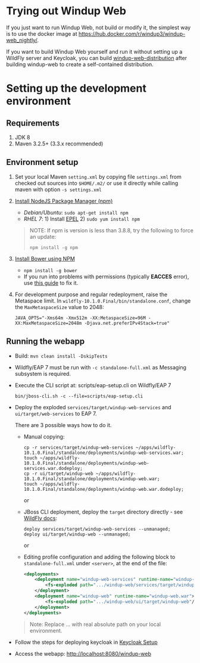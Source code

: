 Trying out Windup Web
=====================

If you just want to run Windup Web, not build or modify it, the simplest way is to use the docker image at https://hub.docker.com/r/windup3/windup-web_nightly/.

If you want to build Windup Web yourself and run it without setting up a WildFly server and Keycloak, you can build [windup-web-distribution](https://github.com/windup/windup-web-distribution) after building windup-web to create a self-contained distribution.


Setting up the development environment
======================================

Requirements
-------------

1. JDK 8
2. Maven 3.2.5+ (3.3.x recommended)

Environment setup
-----------------
1. Set your local Maven `setting.xml` by copying file `settings.xml` from checked out sources into `$HOME/.m2/` or use it directly while calling maven with option `-s settings.xml`

2. [Install NodeJS Package Manager (npm)](https://nodejs.org/en/download/package-manager/)
   * _Debian/Ubuntu_: `sudo apt-get install npm`
   * _RHEL 7_: 1) Install [EPEL](https://fedoraproject.org/wiki/EPEL/FAQ#How_can_I_install_the_packages_from_the_EPEL_software_repository.3F)  2) `sudo yum install npm`

   > NOTE: If npm is version is less than 3.8.8, try the following to force an update:
   >
   >     npm install -g npm


3. [Install Bower using NPM](http://bower.io/#install-bower)
    * `npm install -g bower`
    * If you run into problems with permissions (typically **EACCES** error), use [this guide](https://docs.npmjs.com/getting-started/fixing-npm-permissions)
      to fix it.

4. For development purpose and regular redeployment, raise the Metaspace limit.
    In `wildfly-10.1.0.Final/bin/standalone.conf`, change the `MaxMetaspaceSize` value to 2048:

    ```
    JAVA_OPTS="-Xms64m -Xmx512m -XX:MetaspaceSize=96M -XX:MaxMetaspaceSize=2048m -Djava.net.preferIPv4Stack=true"
    ```

Running the webapp
------------------

- Build: `mvn clean install -DskipTests`
- Wildfly/EAP 7 must be run with `-c standalone-full.xml` as Messaging subsystem is required.
- Execute the CLI script at: scripts/eap-setup.cli on Wildfly/EAP 7

    `bin/jboss-cli.sh -c --file=scripts/eap-setup.cli`

- Deploy the exploded `services/target/windup-web-services` and `ui/target/web-services` to EAP 7.

    There are 3 possible ways how to do it.

    - Manual copying:

        ```
        cp -r services/target/windup-web-services ~/apps/wildfly-10.1.0.Final/standalone/deployments/windup-web-services.war;
        touch ~/apps/wildfly-10.1.0.Final/standalone/deployments/windup-web-services.war.dodeploy;
        cp -r ui/target/windup-web ~/apps/wildfly-10.1.0.Final/standalone/deployments/windup-web.war;
        touch ~/apps/wildfly-10.1.0.Final/standalone/deployments/windup-web.war.dodeploy;
        ```

        or

    - JBoss CLI deployment, deploy the `target` directory directly - see [WildFly docs](https://docs.jboss.org/author/display/WFLY10/Application+deployment#Applicationdeployment-UnmanagedDeployments):

        ```
        deploy services/target/windup-web-services --unmanaged;
        deploy ui/target/windup-web --unmanaged;
        ```

        or

    - Editing profile configuration and adding the following block to `standalone-full.xml` under `<server>`, at the end of the file:

        ```xml
        <deployments>
            <deployment name="windup-web-services" runtime-name="windup-web-services.war">
                <fs-exploded path=".../windup-web/services/target/windup-web-services"/>
            </deployment>
            <deployment name="windup-web" runtime-name="windup-web.war">
                <fs-exploded path=".../windup-web/ui/target/windup-web"/>
            </deployment>
        </deployments>
        ```
    > Note: Replace ... with real absolute path on your local environment.

- Follow the steps for deploying keycloak in [Keycloak Setup](./KEYCLOAK-SETUP.md)
- Access the webapp: <http://localhost:8080/windup-web>
